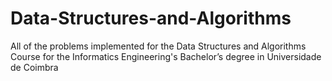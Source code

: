 # Data-Structures-and-Algorithms
All of the problems implemented for the Data Structures and Algorithms Course for the Informatics Engineering's Bachelor’s degree in Universidade de Coimbra
